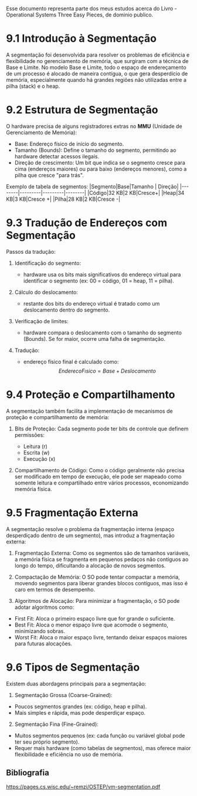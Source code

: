 Esse documento representa parte dos meus estudos acerca do Livro - Operational Systems  Three Easy Pieces, de dominio publico.

# 9.1 Introdução à Segmentação

A segmentação foi desenvolvida para resolver os problemas de eficiência e flexibilidade no gerenciamento de memória, que surgiram com a técnica de Base e Limite. No modelo Base e Limite, todo o espaço de endereçamento de um processo é alocado de maneira contígua, o que gera desperdício de memória, especialmente quando há grandes regiões não utilizadas entre a pilha (stack) e o heap.

# 9.2 Estrutura de Segmentação
O hardware precisa de alguns registradores extras no __MMU__ (Unidade de Gerenciamento de Memória):

- Base: Endereço físico de início do segmento.
- Tamanho (Bounds): Define o tamanho do segmento, permitindo ao hardware detectar acessos ilegais.
- Direção de crescimento: Um bit que indica se o segmento cresce para cima (endereços maiores) ou para baixo (endereços menores), como a pilha que cresce "para trás".

Exemplo de tabela de segmentos:
|Segmento|Base|Tamanho | Direção|
|--------|---------|---------|--------|
|Código|32 KB|2 KB|Cresce+|
|Heap|34 KB|3 KB|Cresce +|
|Pilha|28 KB|2 KB|Cresce -|

# 9.3 Tradução de Endereços com Segmentação

Passos da tradução:

1. Identificação do segmento:
    - hardware usa os bits mais significativos do endereço virtual para identificar o segmento (ex: 00 = código, 01 = heap, 11 = pilha).

2. Cálculo do deslocamento:
    - restante dos bits do endereço virtual é tratado como um deslocamento dentro do segmento.

3. Verificação de limites:
    - hardware compara o deslocamento com o tamanho do segmento (Bounds). Se for maior, ocorre uma falha de segmentação.

4. Tradução:
    - endereço físico final é calculado como:
$$Endereco Fısico= Base +Deslocamento$$

# 9.4 Proteção e Compartilhamento

A segmentação também facilita a implementação de mecanismos de proteção e compartilhamento de memória:

1. Bits de Proteção:
Cada segmento pode ter bits de controle que definem permissões:
    - Leitura (r)
    - Escrita (w)
    - Execução (x)

2. Compartilhamento de Código:
Como o código geralmente não precisa ser modificado em tempo de execução, ele pode ser mapeado como somente leitura e compartilhado entre vários processos, economizando memória física.

# 9.5 Fragmentação Externa

A segmentação resolve o problema da fragmentação interna (espaço desperdiçado dentro de um segmento), mas introduz a fragmentação externa:

1. Fragmentação Externa:
Como os segmentos são de tamanhos variáveis, a memória física se fragmenta em pequenos pedaços não contíguos ao longo do tempo, dificultando a alocação de novos segmentos.

2. Compactação de Memória:
O SO pode tentar compactar a memória, movendo segmentos para liberar grandes blocos contíguos, mas isso é caro em termos de desempenho.

3. Algoritmos de Alocação:
Para minimizar a fragmentação, o SO pode adotar algoritmos como:
  - First Fit: Aloca o primeiro espaço livre que for grande o suficiente.
  - Best Fit: Aloca o menor espaço livre que acomode o segmento, minimizando sobras.
  - Worst Fit: Aloca o maior espaço livre, tentando deixar espaços maiores para futuras alocações.

# 9.6 Tipos de Segmentação

Existem duas abordagens principais para a segmentação:

1. Segmentação Grossa (Coarse-Grained):
  - Poucos segmentos grandes (ex: código, heap e pilha).
  - Mais simples e rápida, mas pode desperdiçar espaço.

2. Segmentação Fina (Fine-Grained):
  - Muitos segmentos pequenos (ex: cada função ou variável global pode ter seu próprio segmento).
  - Requer mais hardware (como tabelas de segmentos), mas oferece maior flexibilidade e eficiência no uso de memória.


## Bibliografia
https://pages.cs.wisc.edu/~remzi/OSTEP/vm-segmentation.pdf
